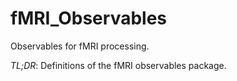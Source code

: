 # fMRI_Observables

Observables for fMRI processing. 

*TL;DR*: Definitions of the fMRI observables package.
